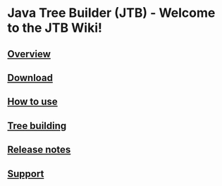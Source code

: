 # Java Tree Builder (JTB) - Welcome to the JTB Wiki!

## [Overview](Overview.md)

## [Download](Download.md)

## [How to use](How_to_use.md)

## [Tree building](Tree_building.md)

## [Release notes](Release_notes.md)

## [Support](Support.md)